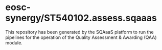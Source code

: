<!--
SPDX-FileCopyrightText: Copyright contributors to the Software Quality Assurance as a Service (SQAaaS) project <sqaaas@ibergrid.eu>

SPDX-License-Identifier: GPL-3.0-only
-->

# eosc-synergy/ST540102.assess.sqaaas
This repository has been generated by the SQAaaS platform to run the pipelines
for the operation of the
Quality Assessment & Awarding (QAA)
module.